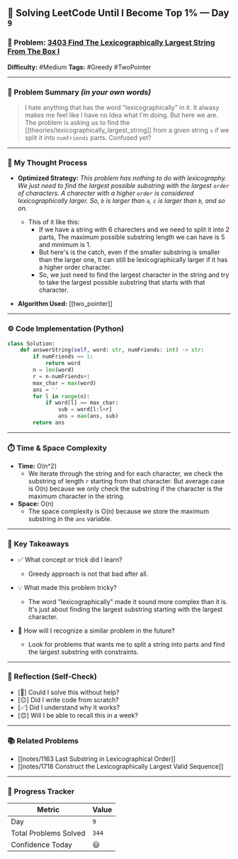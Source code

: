 ## 🧠 Solving LeetCode Until I Become Top 1% — Day `9`

### 🔹 Problem: [3403 Find The Lexicographically Largest String From The Box I](https://leetcode.com/problems/find-the-lexicographically-largest-string-from-the-box-i/description/?envType=daily-question&envId=2025-06-04)

**Difficulty:** #Medium
**Tags:** #Greedy #TwoPointer

---

### 📝 Problem Summary _(in your own words)_

> I hate anything that has the word "lexicographically" in it. It alwasy makes me feel like I have no Idea what I'm doing. But here we are. The problem is asking us to find the [[theories/lexicographically_largest_string]] from a given string `s` if we split it into `numFriends` parts. Confused yet?

---

### 🧠 My Thought Process

- **Optimized Strategy:**
  _This problem has nothing to do with lexicography. We just need to find the largest possible substring with the largest `order` of characters. A charecter with a higher `order` is considered lexicographically larger. So, `b` is larger than `a`, `c` is larger than `b`, and so on._

  - This of it like this:
    - If we have a string with 6 charecters and we need to split it into 2 parts, The maximum possible substring length we can have is 5 and minimum is 1.
    - But here's is the catch, even if the smaller substring is smaller than the larger one, It can still be lexicographically larger if it has a higher order character.
    - So, we just need to find the largest character in the string and try to take the largest possible substring that starts with that character.

- **Algorithm Used:**
  [[two_pointer]]

---

### ⚙️ Code Implementation (Python)

```python
class Solution:
    def answerString(self, word: str, numFriends: int) -> str:
        if numFriends == 1:
            return word
        n = len(word)
        r = n-numFriends+1
        max_char = max(word)
        ans = ''
        for l in range(n):
            if word[l] == max_char:
                sub = word[l:l+r]
                ans = max(ans, sub)
        return ans
```

---

### ⏱️ Time & Space Complexity

- **Time:** O(n^2)
  - We iterate through the string and for each character, we check the substring of length `r` starting from that character. But average case is O(n) because we only check the substring if the character is the maximum character in the string.
- **Space:** O(n)
  - The space complexity is O(n) because we store the maximum substring in the `ans` variable.

---

### 🧩 Key Takeaways

- ✅ What concept or trick did I learn?

  - Greedy approach is not that bad after all.

- 💡 What made this problem tricky?
  - The word "lexicographically" made it sound more complex than it is. It's just about finding the largest substring starting with the largest character.
- 💭 How will I recognize a similar problem in the future?
  - Look for problems that wants me to split a string into parts and find the largest substring with constraints.

---

### 🔁 Reflection (Self-Check)

- [🫰] Could I solve this without help?
- [😐] Did I write code from scratch?
- [✅] Did I understand why it works?
- [😊] Will I be able to recall this in a week?

---

### 📚 Related Problems

- [[notes/1163 Last Substring in Lexicographical Order]]
- [[notes/1718 Construct the Lexicographically Largest Valid Sequence]]

---

### 🚀 Progress Tracker

| Metric                | Value |
| --------------------- | ----- |
| Day                   | `9`   |
| Total Problems Solved | `344` |
| Confidence Today      | 😃    |
